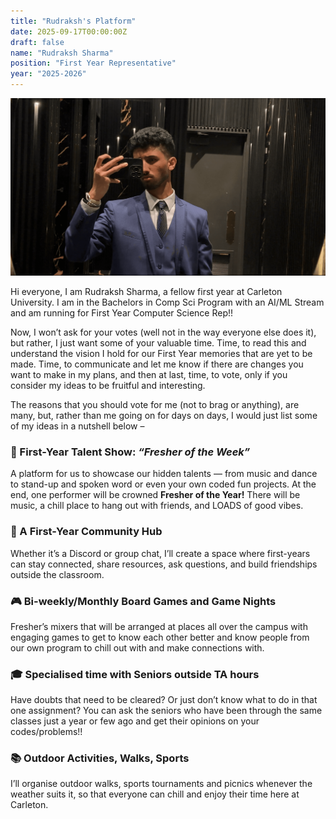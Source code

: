```yaml
---
title: "Rudraksh's Platform"
date: 2025-09-17T00:00:00Z
draft: false
name: "Rudraksh Sharma"
position: "First Year Representative"
year: "2025-2026"
---
```


![Rudraksh](/images/first_year_reps/2025/rudraksh.png)

Hi everyone, I am Rudraksh Sharma, a fellow first year at Carleton University. I am in the
Bachelors in Comp Sci Program with an AI/ML Stream and am running for First Year
Computer Science Rep!!

Now, I won’t ask for your votes (well not in the way everyone else does it), but rather, I just
want some of your valuable time. Time, to read this and understand the vision I hold for our
First Year memories that are yet to be made. Time, to communicate and let me know if there
are changes you want to make in my plans, and then at last, time, to vote, only if you
consider my ideas to be fruitful and interesting.

The reasons that you should vote for me (not to brag or anything), are many, but, rather than
me going on for days on days, I would just list some of my ideas in a nutshell below –

### 🎤 First-Year Talent Show: *“Fresher of the Week”*
A platform for us to showcase our hidden talents — from music and dance to
stand-up and spoken word or even your own coded fun projects. At the end, one
performer will be crowned **Fresher of the Year!** There will be music, a chill place to
hang out with friends, and LOADS of good vibes.

### 💬 A First-Year Community Hub
Whether it’s a Discord or group chat, I’ll create a space where first-years can stay
connected, share resources, ask questions, and build friendships outside the
classroom.

### 🎮 Bi-weekly/Monthly Board Games and Game Nights
Fresher’s mixers that will be arranged at places all over the campus with engaging
games to get to know each other better and know people from our own program to
chill out with and make connections with.

### 🎓 Specialised time with Seniors outside TA hours
Have doubts that need to be cleared? Or just don’t know what to do in that one
assignment? You can ask the seniors who have been through the same classes just
a year or few ago and get their opinions on your codes/problems!!

### 📚 Outdoor Activities, Walks, Sports
I’ll organise outdoor walks, sports tournaments and picnics whenever the weather
suits it, so that everyone can chill and enjoy their time here at Carleton.